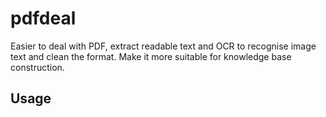 # pdfdeal

Easier to deal with PDF, extract readable text and OCR to recognise image text and clean the format. Make it more suitable for knowledge base construction.

## Usage

